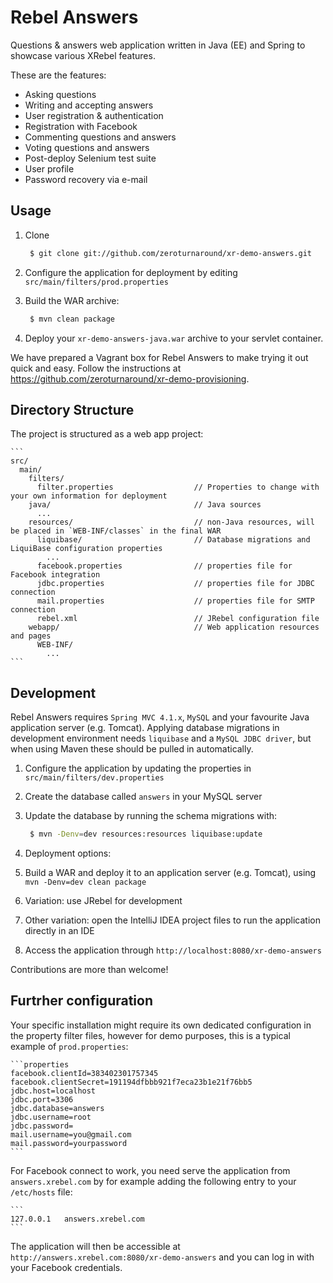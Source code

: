 # Rebel Answers #
Questions & answers web application written in Java (EE) and Spring to showcase various XRebel features.

These are the features:

* Asking questions
* Writing and accepting answers
* User registration & authentication
* Registration with Facebook
* Commenting questions and answers
* Voting questions and answers
* Post-deploy Selenium test suite
* User profile
* Password recovery via e-mail

## Usage ##

1. Clone 
 
    ```bash
     $ git clone git://github.com/zeroturnaround/xr-demo-answers.git
     ```

2. Configure the application for deployment by editing `src/main/filters/prod.properties`
 
3. Build the WAR archive:
 
    ```bash
     $ mvn clean package
     ```
4. Deploy your `xr-demo-answers-java.war` archive to your servlet container.

We have prepared a Vagrant box for Rebel Answers to make trying it out quick and easy. Follow the instructions at https://github.com/zeroturnaround/xr-demo-provisioning.

## Directory Structure ##
The project is structured as a web app project:

    ```
    src/
      main/
        filters/
          filter.properties                  // Properties to change with your own information for deployment
        java/                                // Java sources
          ...
        resources/                           // non-Java resources, will be placed in `WEB-INF/classes` in the final WAR
          liquibase/                         // Database migrations and LiquiBase configuration properties
            ...
          facebook.properties                // properties file for Facebook integration
          jdbc.properties                    // properties file for JDBC connection
          mail.properties                    // properties file for SMTP connection
          rebel.xml                          // JRebel configuration file
        webapp/                              // Web application resources and pages
          WEB-INF/
            ...
    ```

## Development ##
Rebel Answers requires `Spring MVC 4.1.x`, `MySQL` and your favourite Java application server (e.g. Tomcat). Applying database migrations in development environment needs `liquibase` and a `MySQL JDBC driver`, but when using Maven these should be pulled in automatically.

1. Configure the application by updating the properties in `src/main/filters/dev.properties`
2. Create the database called `answers` in your MySQL server
3. Update the database by running the schema migrations with:

    ```bash
     $ mvn -Denv=dev resources:resources liquibase:update
     ```
4. Deployment options:
  1. Build a WAR and deploy it to an application server (e.g. Tomcat), using `mvn -Denv=dev clean package`
  2. Variation: use JRebel for development
  3. Other variation: open the IntelliJ IDEA project files to run the application directly in an IDE
5. Access the application through `http://localhost:8080/xr-demo-answers`

Contributions are more than welcome!

## Furtrher configuration ##

Your specific installation might require its own dedicated configuration in the property filter files, however for demo purposes, this is a typical example of `prod.properties`:

    ```properties
    facebook.clientId=383402301757345
    facebook.clientSecret=191194dfbbb921f7eca23b1e21f76bb5
    jdbc.host=localhost
    jdbc.port=3306
    jdbc.database=answers
    jdbc.username=root
    jdbc.password=
    mail.username=you@gmail.com
    mail.password=yourpassword
    ```

For Facebook connect to work, you need serve the application from `answers.xrebel.com` by for example adding the following entry to your `/etc/hosts` file:

    ```
    127.0.0.1   answers.xrebel.com
    ```

The application will then be accessible at `http://answers.xrebel.com:8080/xr-demo-answers` and you can log in with your Facebook credentials.
